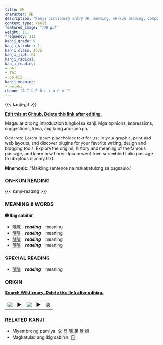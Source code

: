 ```yaml
---
title: 陳
character: 陳
description: "Kanji dictionary entry 陳: meaning, on-kun reading, compounds, origin, related kanji"
content_type: kanji
featured_image: "/陳.gif"
weight: 111
frequency: 111
kanji_grade: 9
kanji_strokes: 1
kanji_class: Jōyō
kanji_jlpt: N1
kanji_radical: 
kanji_reading: 
- DAI
- TAI
- oo-kii
kanji_meaning:
- malaki
chōon: "Ā Ī Ū Ē Ō ā ī ū ē ō ’"
---
```

[//]: # (Don't edit the line below. Kanji animated GIF code is automatically generated.)
{{< kanji-gif >}}

[//]: # (Edit below this line.)

**[Edit this at Github. Delete this link after editing.](https://github.com/tim0g/tim/tree/main/content/kanji/陳/index.md)**

Magsulat dito ng introduction tungkol sa kanji. Mga opinions, impressions, suggestions, trivia, ang kung ano-ano pa.

Generate Lorem Ipsum placeholder text for use in your graphic, print and web layouts, and discover plugins for your favorite writing, design and blogging tools. Explore the origins, history and meaning of the famous passage, and learn how Lorem Ipsum went from scrambled Latin passage to ubiqitous dummy text.
 
**Mnemonic:** "Maikling sentence na makakatulong sa pagsaulo."

### ON-KUN READING

[//]: # (Don't edit the line below. ON-KUN READING code is automatically generated.)
{{< kanji-reading >}}

### MEANING & WORDS

#### ➊ **Ibig sabihin**
  - [陳](../陳)[陳](../陳)　***reading***　meaning
  - [陳](../陳)[陳](../陳)　***reading***　meaning
  - [陳](../陳)[陳](../陳)　***reading***　meaning
  - [陳](../陳)[陳](../陳)　***reading***　meaning

### SPECIAL READING
  - [陳](../陳)[陳](../陳)　***reading***　meaning

### ORIGIN

**[Search Wiktionary. Delete this link after editing.](https://wiktionary.org/wiki/陳)**
<table class="kanji-table"><tr><td>
<img src="60px-陳-bronze.svg.png">
</td><td>▶</td><td>
<img src="60px-陳-oracle.svg.png">
</td><td>▶</td>
<td class="kanji-origin">陳</td>
</tr></table>

### RELATED KANJI
- Miyembro ng pamilya: [父](../父) [母](../母) [陳](../陳) [弟](../弟) [陳](../陳) [娘](../娘)
- Magkatulad ang ibig sabihin: [日](../日)
